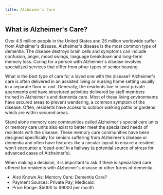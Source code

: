```yaml
---
title: Alzheimer's Care
---
```

## What is Alzheimer's Care?

Over 4.5 million people in the United States and 26 million worldwide suffer from Alzheimer's disease. Alzheimer's disease is the most common type of dementia. The disease destroys brain cells and symptoms can include confusion, anger, mood swings, language breakdown and long-term memory loss. Caring for a person with Alzheimer's disease involves specialized services that differ from other types of senior housing.

What is the best type of care for a loved one with the disease? Alzheimer's care is often delivered in an assisted living or nursing home setting usually in a separate floor or unit. Generally, the residents live in semi-private apartments and have structured activities delivered by staff members trained in Alzheimer's and dementia care. Most of these living environments have secured areas to prevent wandering, a common symptom of the disease. Often, residents have access to outdoor walking paths or gardens which are within secured areas.

Stand alone memory care communities called Alzheimer's special care units or memory care units also exist to better meet the specialized needs of residents with the disease. These memory care communities have been designed specifically for seniors suffering from Alzheimer's disease or dementia and often have features like a circular layout to ensure a resident won't encounter a 'dead-end' in a hallway (a potential source of stress for advanced cases of Alzheimer's).

When making a decision, it is important to ask if there is specialized care offered for residents with Alzheimer's disease or other forms of dementia.

* Also Known As: Memory Care; Dementia Care?
* Payment Sources: Private Pay; Medicaid.
* Price Range: $5000 to $9000 per month

